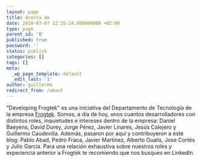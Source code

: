 ```yaml
---
layout: page
title: Acerca de
date: 2010-07-07 12:35:14.000000000 +02:00
type: page
parent_id: '0'
published: true
password: ''
status: publish
categories: []
tags: []
meta:
  _wp_page_template: default
  _edit_last: '1'
author: guillermo
redirect_from: /about
---
```

"Developing Frogtek" es una iniciativa del Departamento de Tecnología de la empresa [Frogtek](http://www.frogtek.org).
Somos, a día de hoy, unos cuantos desarrolladores con distintos roles, inquietudes e intereses dentro de la empresa: Daniel Baeyens, David Durey, Jorge Pérez, Javier Linares, Jesús Calejero y Guillermo Caudevilla. Además, pasaron por aquí y contribuyeron a este blog: Pablo Abad, Pedro Fraca, Javier Martínez, Alberto Gualis, Jose Cortés y Julio García. Para una relación exhaustiva sobre nuestros roles y experiencia anterior a Frogtek te recomiendo que nos busques en LinkedIn.


